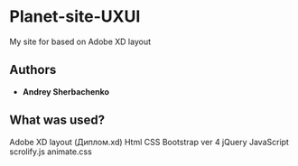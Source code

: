 # Planet-site-UXUI

My site for based on Adobe XD layout


## Authors

* **Andrey Sherbachenko** 




## What was used?
Adobe XD layout (Диплом.xd)
Html
CSS
Bootstrap ver 4
jQuery
JavaScript
scrolify.js
animate.css


